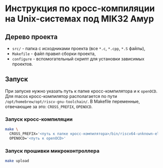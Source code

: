 # Инструкция по кросс-компиляции на Unix-системах под MIK32 Амур

## Дерево проекта

- `src/` - папка с исходниками проекта (все `*.c`, `*.cpp`, `*.S` файлы),
- `Makefile` - файл правил сборки проекта,
- `configure` - вспомогательный скрипт для установки зависимых проектов.

## Запуск

При запуске нужно указать путь к папке кросс-компилятора и к `openOCD`.
Для macos кросс-компилятор располагается по пути `/opt/homebrew/opt/riscv-gnu-toolchain/`.
В Makefile переменные, отвечающие за это: `CROSS_PREFIX`, `OPENOCD`.

### Запуск кросс-компиляции

```bash
make \
  CROSS_PREFIX='<путь к папке кросс-компилятора>/bin/riscv64-unknown-elf-' \
  OPENOCD='<путь к openOCD>'
```

### Запуск прошивки микроконтроллера

```bash
make upload
```
